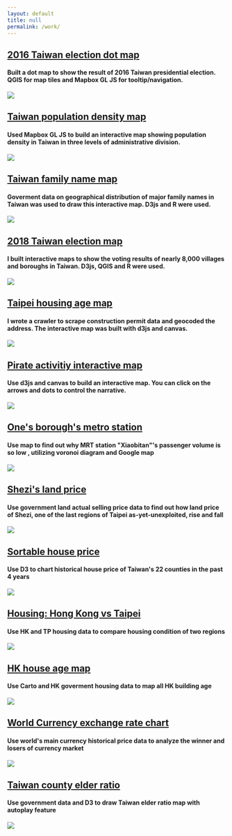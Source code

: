 ```yaml
---
layout: default
title: null
permalink: /work/
---
```


<div class="work-container">
  <div class="work-div">
  <a href='https://imdataman.github.io/tw-election-map/' target="view_window">

  <h2>2016 Taiwan election dot map</h2></a>

  <h4>Built a dot map to show the result of 2016 Taiwan presidential election. QGIS for map tiles and Mapbox GL JS for tooltip/navigation.</h4>

  <a href="https://imdataman.github.io/tw-election-map/" target="view_window">

  <img class="work-img" src="/images/election_2016.png"></a>

  </div>
  <div class="work-div">
  <a href='https://imdataman.github.io/mapbox-density-map/' target="view_window">

  <h2>Taiwan population density map</h2></a>

  <h4>Used Mapbox GL JS to build an interactive map showing population density in Taiwan in three levels of administrative division.</h4>

  <a href="https://imdataman.github.io/mapbox-density-map/" target="view_window">

  <img class="work-img" src="/images/mapbox_map.gif"></a>

  </div>
  <div class="work-div">
  <a href='https://imdataman.github.io/tw-family-names/' target="view_window">

  <h2>Taiwan family name map</h2></a>

  <h4>Goverment data on geographical distribution of major family names in Taiwan was used to draw this interactive map. D3js and R were used.</h4>

  <a href="https://imdataman.github.io/tw-family-names/" target="view_window">

  <img class="work-img" src="/images/family_name.png"></a>

  </div>
  <div class="work-div">
  <a href='https://web.cw.com.tw/election2018/map/' target="view_window">

  <h2>2018 Taiwan election map</h2></a>

  <h4>I built interactive maps to show the voting results of nearly 8,000 villages and boroughs in Taiwan. D3js, QGIS and R were used.</h4>

  <a href="https://web.cw.com.tw/election2018/map/" target="view_window">

  <img class="work-img" src="/images/election_2018.gif"></a>

  </div>
  <div class="work-div">
  <a href='https://imdataman.github.io/taipei-house-age-map/' target="view_window">

  <h2>Taipei housing age map</h2></a>

  <h4>I wrote a crawler to scrape construction permit data and geocoded the address. The interactive map was built with d3js and canvas.</h4>

  <a href="https://imdataman.github.io/taipei-house-age-map/" target="view_window">

  <img class="work-img" src="/images/housing_age.png"></a>

  </div>
  <div class="work-div">
  <a href='https://theinitium.com/project/world-pirate-map-canvas/' target="view_window">

  <h2>Pirate activitiy interactive map</h2></a>

  <h4>Use d3js and canvas to build an interactive map. You can click on the arrows and dots to control the narrative.</h4>

  <a href="https://theinitium.com/project/world-pirate-map-canvas/" target="view_window">

  <img class="work-img" src="/images/pirate.png"></a>

  </div>
  <div class="work-div">
  <a href='https://www.thenewslens.com/article/32247' target="view_window">

  <h2>One's borough's metro station</h2></a>

  <h4>Use map to find out why MRT station "Xiaobitan"'s passenger volume is so low , utilizing voronoi diagram and Google map</h4>

  <a href="https://www.thenewslens.com/article/32247" target="view_window">

  <img class="work-img" src="/images/捷運站區域.png"></a>

  </div>

  <div class="work-div">
  <a href="https://theinitium.com/article/20161028-taiwan-Shezi/" target="view_window"><h2>Shezi's land price</h2></a>
  <h4>Use government land actual selling price data to find out how land price of Shezi, one of the last regions of Taipei as-yet-unexploited, rise and fall</h4>
  <a href="https://theinitium.com/article/20161028-taiwan-Shezi/" target="view_window"><img class="work-img" src="/images/d53d2eb13ef34327b4ef224c566c5874.jpg"></a>
</div>
  <div class="work-div">
  <a href="https://imdataman.github.io/taiwan-county-elder-sort/" target="view_window"><h2>Sortable house price</h2></a>
  <h4>Use D3 to chart historical house price of Taiwan's 22 counties in the past 4 years</h4>
  <a href="https://imdataman.github.io/taiwan-county-elder-sort/" target="view_window"><img class="work-img" src="/images/ezgif.com-crop.gif"></a>
</div>
  <div class="work-div">
  <a href="http://initiumlab.com/blog/20160803-hk-house-price/" target="view_window"><h2>Housing: Hong Kong vs Taipei</h2></a>
  <h4>Use HK and TP housing data to compare housing condition of two regions</h4>
  <a href="http://initiumlab.com/blog/20160803-hk-house-price/" target="view_window"><img class="work-img" src="/images/港台房價.png"></a>
</div>
  <div class="work-div">
  <a href="http://initiumlab.com/blog/20160725-hk-house-age/" target="view_window"><h2>HK house age map</h2></a>
  <h4>Use Carto and HK goverment housing data to map all HK building age</h4>
  <a href="http://initiumlab.com/blog/20160725-hk-house-age/" target="view_window"><img class="work-img" src="/images/hkhouseage.png"></a>
</div>
  <div class="work-div">
  <a href="http://initiumlab.com/blog/20160708-currency-exchange-rate-trend/" target="view_window"><h2>World Currency exchange rate chart</h2></a>
  <h4>Use world's main currency historical price data to analyze the winner and losers of currency market</h4>
  <a href="http://initiumlab.com/blog/20160708-currency-exchange-rate-trend/" target="view_window"><img class="work-img" src="/images/image1.png"></a>
</div>
  <div class="work-div">
  <a href="https://imdataman.github.io/taiwan-county-elder/" target="view_window"><h2>Taiwan county elder ratio</h2></a>
  <h4>Use government data and D3 to draw Taiwan elder ratio map with autoplay feature</h4>
  <a href="https://imdataman.github.io/taiwan-county-elder/" target="view_window"><img class="work-img" src="/images/taiwanmap-ezgif.com-crop.gif"></a>
</div>
</div>
